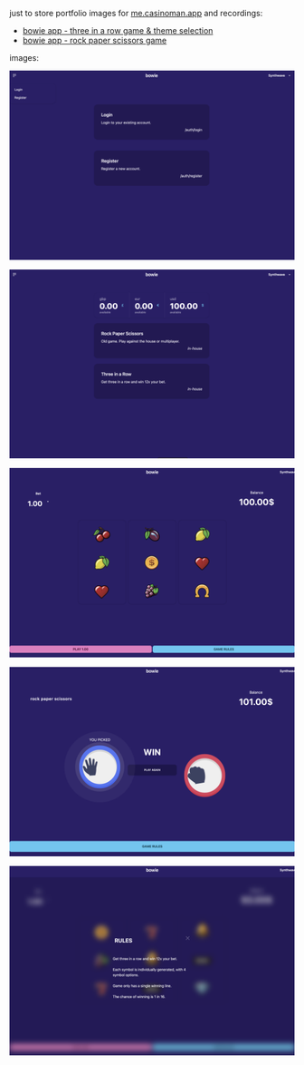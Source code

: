 just to store portfolio images for [me.casinoman.app](https://me.casinoman.app) and recordings:

- [bowie app - three in a row game & theme selection](https://www.youtube.com/watch?v=6ICsFWHlw3A)
- [bowie app - rock paper scissors game](https://www.youtube.com/watch?v=yIDjlCI9L0c)

images:

![pre auth screen login/register](https://raw.githubusercontent.com/ryan-west-casino/bowie-media/main/bowie-preauth-guest.png)

![lobby list](https://raw.githubusercontent.com/ryan-west-casino/bowie-media/main/bowie-lobby-list-auth.png)

![three in a row game](https://raw.githubusercontent.com/ryan-west-casino/bowie-media/main/bowie-threeinarow-game.png)

![rock paper scissors game](https://raw.githubusercontent.com/ryan-west-casino/bowie-media/main/bowie-rps-game.png)

![game rules](https://raw.githubusercontent.com/ryan-west-casino/bowie-media/main/bowie-game-rules.png)
